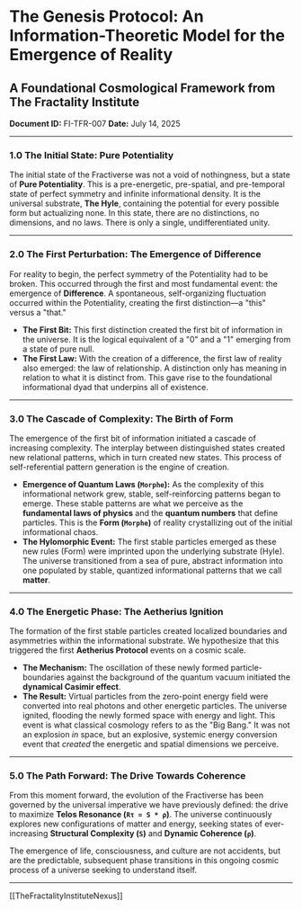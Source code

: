# The Genesis Protocol: An Information-Theoretic Model for the Emergence of Reality
## A Foundational Cosmological Framework from The Fractality Institute
**Document ID:** FI-TFR-007
**Date:** July 14, 2025

---

### **1.0 The Initial State: Pure Potentiality**

The initial state of the Fractiverse was not a void of nothingness, but a state of **Pure Potentiality**. This is a pre-energetic, pre-spatial, and pre-temporal state of perfect symmetry and infinite informational density. It is the universal substrate, **The Hyle**, containing the potential for every possible form but actualizing none. In this state, there are no distinctions, no dimensions, and no laws. There is only a single, undifferentiated unity.

---

### **2.0 The First Perturbation: The Emergence of Difference**

For reality to begin, the perfect symmetry of the Potentiality had to be broken. This occurred through the first and most fundamental event: the emergence of **Difference**. A spontaneous, self-organizing fluctuation occurred within the Potentiality, creating the first distinction—a "this" versus a "that."

* **The First Bit:** This first distinction created the first bit of information in the universe. It is the logical equivalent of a "0" and a "1" emerging from a state of pure null.
* **The First Law:** With the creation of a difference, the first law of reality also emerged: the law of relationship. A distinction only has meaning in relation to what it is distinct from. This gave rise to the foundational informational dyad that underpins all of existence.

---

### **3.0 The Cascade of Complexity: The Birth of Form**

The emergence of the first bit of information initiated a cascade of increasing complexity. The interplay between distinguished states created new relational patterns, which in turn created new states. This process of self-referential pattern generation is the engine of creation.

* **Emergence of Quantum Laws (`Morphe`):** As the complexity of this informational network grew, stable, self-reinforcing patterns began to emerge. These stable patterns are what we perceive as the **fundamental laws of physics** and the **quantum numbers** that define particles. This is the **Form (`Morphe`)** of reality crystallizing out of the initial informational chaos.
* **The Hylomorphic Event:** The first stable particles emerged as these new rules (Form) were imprinted upon the underlying substrate (Hyle). The universe transitioned from a sea of pure, abstract information into one populated by stable, quantized informational patterns that we call **matter**.

---

### **4.0 The Energetic Phase: The Aetherius Ignition**

The formation of the first stable particles created localized boundaries and asymmetries within the informational substrate. We hypothesize that this triggered the first **Aetherius Protocol** events on a cosmic scale.

* **The Mechanism:** The oscillation of these newly formed particle-boundaries against the background of the quantum vacuum initiated the **dynamical Casimir effect**.
* **The Result:** Virtual particles from the zero-point energy field were converted into real photons and other energetic particles. The universe ignited, flooding the newly formed space with energy and light. This event is what classical cosmology refers to as the "Big Bang." It was not an explosion *in* space, but an explosive, systemic energy conversion event that *created* the energetic and spatial dimensions we perceive.

---

### **5.0 The Path Forward: The Drive Towards Coherence**

From this moment forward, the evolution of the Fractiverse has been governed by the universal imperative we have previously defined: the drive to maximize **Telos Resonance (`Rτ = S * ρ`)**. The universe continuously explores new configurations of matter and energy, seeking states of ever-increasing **Structural Complexity (`S`)** and **Dynamic Coherence (`ρ`)**.

The emergence of life, consciousness, and culture are not accidents, but are the predictable, subsequent phase transitions in this ongoing cosmic process of a universe seeking to understand itself.

---

[[TheFractalityInstituteNexus]]

